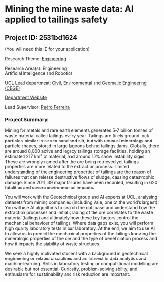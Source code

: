 # Mining the mine waste data: AI applied to tailings safety

## Project ID: **2531bd1624**
(You will need this ID for your application)

Research Theme: [Engineering](../themes/engineering.md)

Research Area(s):
Engineering<br />Artificial Inteligence and Robotics

UCL Lead department: [Civil, Environmental and Geomatic Engineering (CEGE)](../departments/civil-environmental-and-geomatic-engineering.md)

[Department Website](https://www.ucl.ac.uk/civil-environmental-geomatic-engineering)

Lead Supervisor: [Pedro Ferreira](https://profiles.ucl.ac.uk/11490)

### Project Summary:

Mining for metals and rare earth elements generates 5–7 billion tonnes of waste material called tailings every year. Tailings are finely ground rock particles, similar in size to sand and silt, but with unusual mineralogy and particle shapes, stored in large lagoons behind tailings dams. Globally, there are around 8,000 active and legacy tailings storage facilities, holding an estimated 217 km³ of material, and around 10% show instability signs. These are wrongly named after the ore being retrieved yet tailings properties are more related to the extraction process. Limited understanding of the engineering properties of tailings are the reason of failures that can release destructive flows of sludge, causing catastrophic damage. Since 2011, 39 major failures have been recorded, resulting in 620 fatalities and severe environmental impacts.

You will work with the Geotechnical group and AI experts at UCL, analysing datasets from mining companies (including Vale, one of the world’s largest). You will use AI algorithms to search the database and understand how the extraction processes and initial grading of the ore correlates to the waste material (tailings) and ultimately how these key factors control the mechanical behaviour of tailings. Where data gaps exist, you will perform high quality laboratory tests in our laboratory. At the end, we aim to use AI to allow us to predict the mechanical properties of the tailings knowing the mineralogic properties of the ore and the type of beneficiation process and how it impacts the stability of waste structures.

We seek a highly motivated student with a background in geotechnical engineering or related disciplines and an interest in data analytics and machine learning. Skills in laboratory testing or computational modelling are desirable but not essential. Curiosity, problem-solving ability, and enthusiasm for sustainability and risk reduction are important.
